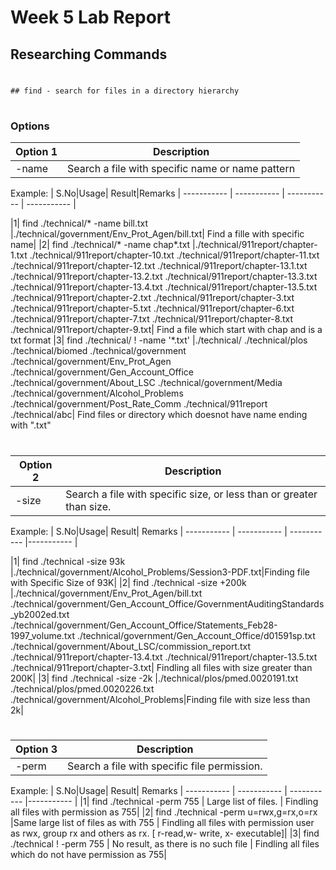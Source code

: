 # Week 5 Lab Report
## Researching Commands

#

	## find - search for files in a directory hierarchy
#

### Options


| Option 1 | Description|
| ----------- | ----------- |
| -name |   Search a file with specific name or name pattern |



Example:
| S.No|Usage| Result|Remarks
   | ----------- | ----------- | ----------- | ----------- |
 
 
   |1| find ./technical/* -name bill.txt |./technical/government/Env_Prot_Agen/bill.txt| Find a fille with specific name|
   |2| find ./technical/* -name chap*.txt |./technical/911report/chapter-1.txt ./technical/911report/chapter-10.txt ./technical/911report/chapter-11.txt ./technical/911report/chapter-12.txt ./technical/911report/chapter-13.1.txt ./technical/911report/chapter-13.2.txt ./technical/911report/chapter-13.3.txt ./technical/911report/chapter-13.4.txt ./technical/911report/chapter-13.5.txt ./technical/911report/chapter-2.txt ./technical/911report/chapter-3.txt ./technical/911report/chapter-5.txt ./technical/911report/chapter-6.txt ./technical/911report/chapter-7.txt ./technical/911report/chapter-8.txt ./technical/911report/chapter-9.txt| Find a file which start with chap and is a txt format
   |3| find ./technical/ ! -name '*.txt' |./technical/ ./technical/plos ./technical/biomed ./technical/government ./technical/government/Env_Prot_Agen ./technical/government/Gen_Account_Office ./technical/government/About_LSC ./technical/government/Media ./technical/government/Alcohol_Problems ./technical/government/Post_Rate_Comm ./technical/911report ./technical/abc| Find files or directory which doesnot have name ending with ".txt"




#
| Option 2 | Description|
| ----------- | ----------- |
| -size |   Search a file with specific size, or less than or greater than size. |



Example:
| S.No|Usage| Result| Remarks
   | ----------- | ----------- | ----------- |----------- |
  
  
   |1| find ./technical -size 93k |./technical/government/Alcohol_Problems/Session3-PDF.txt|Finding file with Specific Size of 93K|
   |2| find ./technical -size +200k |./technical/government/Env_Prot_Agen/bill.txt ./technical/government/Gen_Account_Office/GovernmentAuditingStandards_yb2002ed.txt ./technical/government/Gen_Account_Office/Statements_Feb28-1997_volume.txt ./technical/government/Gen_Account_Office/d01591sp.txt ./technical/government/About_LSC/commission_report.txt ./technical/911report/chapter-13.4.txt  ./technical/911report/chapter-13.5.txt ./technical/911report/chapter-3.txt| Findling all files with size greater than 200K|
   |3|  find ./technical -size -2k |./technical/plos/pmed.0020191.txt ./technical/plos/pmed.0020226.txt ./technical/government/Alcohol_Problems|Finding file with size less than 2k|


#
| Option 3 | Description|
| ----------- | ----------- |
| -perm |   Search a file with specific file permission. |



Example:
| S.No|Usage| Result| Remarks
   | ----------- | ----------- | ----------- |----------- |
   |1| find ./technical -perm 755 | Large list of files. | Findling all files with permission as 755|
   |2| find ./technical -perm u=rwx,g=rx,o=rx |Same large list of files as with 755 | Findling all files with permission user as rwx, group rx and others as rx.  [ r-read,w- write, x- executable]|
   |3| find ./technical ! -perm 755 | No result, as there is no such file | Findling all files which do not have permission as 755|
